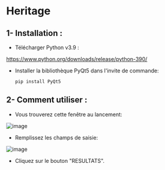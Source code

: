 # Heritage
## 1- Installation :
  - Télécharger Python v3.9 :
  
  https://www.python.org/downloads/release/python-390/
    
  - Installer la bibliothèque PyQt5 dans l'invite de commande:
  
        pip install PyQt5
    

## 2- Comment utiliser :

   - Vous trouverez cette fenêtre au lancement:
   
   ![image](https://user-images.githubusercontent.com/99906324/211171172-a1fbf6f8-f064-4cb4-bb38-395b3a454e75.png)

   - Remplissez les champs de saisie:
   
   ![image](https://user-images.githubusercontent.com/99906324/211171221-82c1f5ec-4952-4a5f-9b0d-48c680a45a85.png)

   - Cliquez sur le bouton "RESULTATS".

